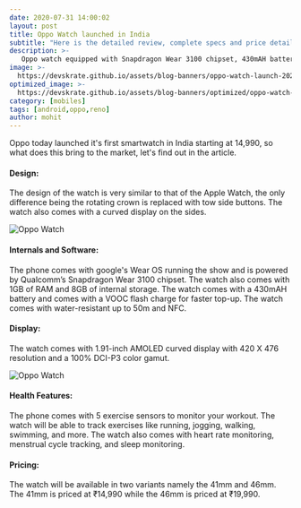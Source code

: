 ```yaml
---
date: 2020-07-31 14:00:02
layout: post
title: Oppo Watch launched in India
subtitle: "Here is the detailed review, complete specs and price details"
description: >-
   Oppo watch equipped with Snapdragon Wear 3100 chipset, 430mAH battery and more launched in india here is everything you need to know.
image: >-
  https://devskrate.github.io/assets/blog-banners/oppo-watch-launch-2020.jpg
optimized_image: >-
  https://devskrate.github.io/assets/blog-banners/optimized/oppo-watch-launch-2020.webp
category: [mobiles]
tags: [android,oppo,reno]
author: mohit
---
```

Oppo today launched it's first smartwatch in India starting at 14,990, so what does this bring to the market, let's find out in the article.
#### Design:
The design of the watch is very similar to that of the Apple Watch, the only difference being the rotating crown is replaced with tow side buttons. The watch also comes with a curved display on the sides.

![Oppo Watch](https://devskrate.github.io/assets/images/oppo/oppo_watch_design.png)

#### Internals and Software:
The phone comes with google's Wear OS running the show and is powered by Qualcomm’s Snapdragon Wear 3100 chipset. The watch also comes with 1GB of RAM and 8GB of internal storage. The watch comes with a 430mAH battery and comes with a VOOC flash charge for faster top-up. The watch comes with water-resistant up to 50m and NFC.

#### Display:
The watch comes with 1.91-inch AMOLED curved display with 420 X 476 resolution and a 100% DCI-P3 color gamut.   

![Oppo Watch](https://devskrate.github.io/assets/images/oppo/oppo_watch_display.png)

#### Health Features:
The phone comes with 5 exercise sensors to monitor your workout. The watch will be able to track exercises like running, jogging, walking, swimming, and more. The watch also comes with heart rate monitoring, menstrual cycle tracking, and sleep monitoring.

#### Pricing:
The watch will be available in two variants namely the 41mm and 46mm. The 41mm is priced at ₹14,990 while the 46mm is priced at ₹19,990. 
